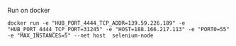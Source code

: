 Run on docker

    docker run -e "HUB_PORT_4444_TCP_ADDR=139.59.226.189" -e "HUB_PORT_4444_TCP_PORT=31245" -e "HOST=188.166.217.113" -e "PORT0=55" -e "MAX_INSTANCES=5" --net host  selenium-node
